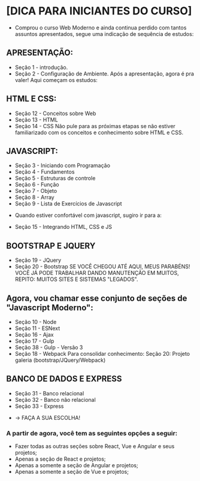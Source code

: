 # [DICA PARA INICIANTES DO CURSO]

  - Comprou o curso Web Moderno e ainda continua perdido com tantos assuntos apresentados, segue uma indicação de sequência de estudos:

## APRESENTAÇÃO:

  * Seção 1 - introdução.
  * Seção 2 - Configuração de Ambiente.
  Após a apresentação, agora é pra valer! Aqui começam os estudos:

## HTML E CSS:

  * Seção 12 - Conceitos sobre Web
  * Seção 13 - HTML
  * Seção 14 - CSS
  Não pule para as próximas etapas se não estiver familiarizado com os conceitos e conhecimento sobre HTML e CSS.

## JAVASCRIPT:

  * Seção 3 - Iniciando com Programação
  * Seção 4 - Fundamentos
  * Seção 5 - Estruturas de controle
  * Seção 6 - Função
  * Seção 7 - Objeto
  * Seção 8 - Array
  * Seção 9 - Lista de Exercícios de Javascript
  
  - Quando estiver confortável com javascript, sugiro ir para a:
  * Seção 15 - Integrando HTML, CSS e JS

## BOOTSTRAP E JQUERY

  * Seção 19 - JQuery
  * Seção 20 - Bootstrap
  SE VOCÊ CHEGOU ATÉ AQUI, MEUS PARABÉNS! VOCÊ JÁ PODE TRABALHAR DANDO MANUTENÇÃO EM MUITOS, REPITO: MUITOS SITES E SISTEMAS "LEGADOS".

## Agora, vou chamar esse conjunto de seções de "Javascript Moderno":

  * Seção 10 - Node
  * Seção 11 - ESNext
  * Seção 16 - Ajax
  * Seção 17 - Gulp
  * Seção 38 - Gulp - Versão 3
  * Seção 18 - Webpack
  Para consolidar conhecimento: Seção 20: Projeto galeria (bootstrap/JQuery/Webpack)

## BANCO DE DADOS E EXPRESS

  * Seção 31 - Banco relacional
  * Seção 32 - Banco não relacional
  * Seção 33 - Express

 - -> FAÇA A SUA ESCOLHA!

### A partir de agora, você tem as seguintes opções a seguir:

  - Fazer todas as outras seções sobre React, Vue e Angular e seus projetos;
  - Apenas a seção de React e projetos;
  - Apenas a somente a seção de Angular e projetos;
  - Apenas a somente a seção de Vue e projetos;